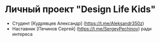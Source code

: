 # Личный проект "Design Life Kids"

* Студент [Кудрявцев Александр] (https://t.me/Aleksandr350z)
* Наставник [Печинов Сергей] (https://t.me/SergeyPechinov)
ради интереса